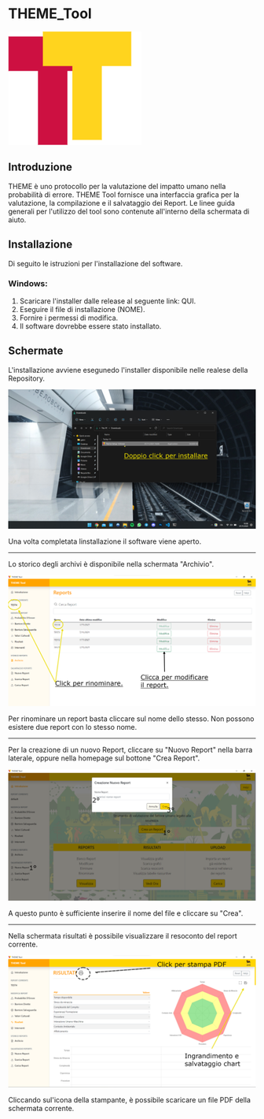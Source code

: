 # THEME_Tool 

![image](https://github.com/gabrieleaquaro/THEME_Tool/blob/main/THEME-source/images/icon.png)

## Introduzione 
THEME è uno protocollo per la valutazione del impatto umano nella probabilità di errore. THEME Tool fornisce una interfaccia grafica per la valutazione, la compilazione e il salvataggio dei Report.
Le linee guida generali per l'utilizzo del tool sono contenute all'interno della schermata di aiuto. 

## Installazione 
Di seguito le istruzioni per l'installazione del software. 

### Windows:
1. Scaricare l'installer dalle release al seguente link: QUI. 
2. Eseguire il file di installazione (NOME). 
3. Fornire i permessi di modifica. 
4. Il software dovrebbe essere stato installato. 

## Schermate
L'installazione avviene esegunedo l'installer disponibile nelle realese della Repository. 

![image](https://github.com/gabrieleaquaro/THEME_Tool/blob/main/ScreenShots/Screenshot%202021-11-07%20160820.png)

Una volta completata linstallazione il software viene aperto. 

<hr />

Lo storico degli archivi è disponibile nella schermata "Archivio". 

![image](https://github.com/gabrieleaquaro/THEME_Tool/blob/main/ScreenShots/Screenshot_Archivio.png)

Per rinominare un report basta cliccare sul nome dello stesso. Non possono esistere due report con lo stesso nome. 

<hr />

Per la creazione di un nuovo Report, cliccare su "Nuovo Report" nella barra laterale, oppure nella homepage sul bottone "Crea Report".

![image](https://github.com/gabrieleaquaro/THEME_Tool/blob/e8f3e1d52360533049eb61f7a9341e0dab5a936e/ScreenShots/Screenshot_Creation.png)

A questo punto è sufficiente inserire il nome del file e cliccare su "Crea". 

<hr />

Nella schermata risultati è possibile visualizzare il resoconto del report corrente. 

![image](https://github.com/gabrieleaquaro/THEME_Tool/blob/main/ScreenShots/Screenshot_Risultati.png)

Cliccando sul'icona della stampante, è possibile scaricare un file PDF della schermata corrente. 

